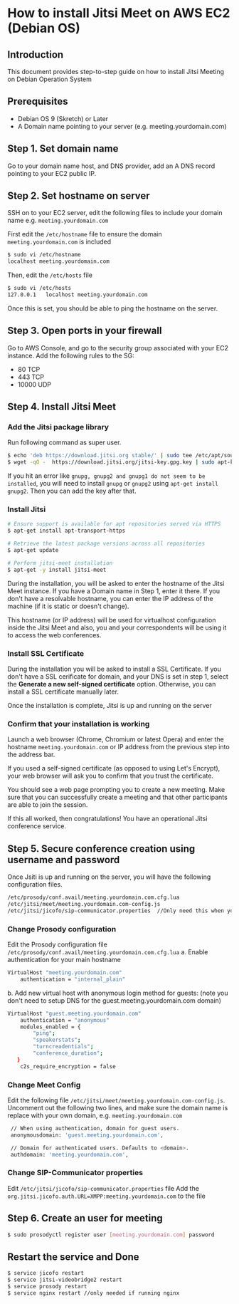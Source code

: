 # How to install Jitsi Meet on AWS EC2 (Debian OS)

## Introduction 
This document provides step-to-step guide on how to install Jitsi Meeting on Debian Operation System

## Prerequisites
- Debian OS 9 (Skretch) or Later
- A Domain name pointing to your server (e.g. meeting.yourdomain.com)

## Step 1. Set domain name
Go to your domain name host, and DNS provider, add an A DNS record pointing to your EC2 public IP.

## Step 2. Set hostname on server
SSH on to your EC2 server, edit the following files to include your domain name e.g. `meeting.yourdomain.com`

First edit the `/etc/hostname` file to ensure the domain `meeting.yourdomain.com` is included
```sh
$ sudo vi /etc/hostname
localhost meeting.yourdomain.com
```
Then, edit the `/etc/hosts` file 
```sh
$ sudo vi /etc/hosts
127.0.0.1	localhost meeting.yourdomain.com
```
Once this is set, you should be able to ping the hostname on the server.

## Step 3. Open ports in your firewall
Go to AWS Console, and go to the security group associated with your EC2 instance. Add the following rules to the SG:
- 80 TCP
- 443 TCP
- 10000 UDP

## Step 4. Install Jitsi Meet

### Add the Jitsi package library
Run following command as super user.
```sh
$ echo 'deb https://download.jitsi.org stable/' | sudo tee /etc/apt/sources.list.d/jitsi-stable.list
$ wget -qO -  https://download.jitsi.org/jitsi-key.gpg.key | sudo apt-key add -
```
If you hit an error like `gnupg, gnupg2 and gnupg1 do not seem to be installed`, you will need to install `gnupg`
 or `gnupg2` using `apt-get install gnupg2`. Then you can add the key after that.
 
### Install Jitsi
```sh
# Ensure support is available for apt repositories served via HTTPS
$ apt-get install apt-transport-https

# Retrieve the latest package versions across all repositories
$ apt-get update

# Perform jitsi-meet installation
$ apt-get -y install jitsi-meet
```

During the installation, you will be asked to enter the hostname of the Jitsi Meet instance. If you have a Domain name in Step 1, enter it there. If you don't have a resolvable hostname, you can enter the IP address of the machine (if it is static or doesn't change).

This hostname (or IP address) will be used for virtualhost configuration inside the Jitsi Meet and also, you and your correspondents will be using it to access the web conferences.

### Install SSL Certificate
During the installation you will be asked to install a SSL Certificate. If you don't have a SSL cerificate for domain, and your DNS is set in step 1, select the **Generate a new self-signed certificate** option. Otherwise, you can install a SSL certificate manually later.

Once the installation is complete, Jitsi is up and running on the server

### Confirm that your installation is working
Launch a web browser (Chrome, Chromium or latest Opera) and enter the hostname `meeting.yourdomain.com` or IP address from the previous step into the address bar.

If you used a self-signed certificate (as opposed to using Let's Encrypt), your web browser will ask you to confirm that you trust the certificate.

You should see a web page prompting you to create a new meeting. Make sure that you can successfully create a meeting and that other participants are able to join the session.

If this all worked, then congratulations! You have an operational Jitsi conference service.

## Step 5. Secure conference creation using username and password
Once Jsiti is up and running on the server, you will have the following configuration files.

```sh
/etc/prosody/conf.avail/meeting.yourdomain.com.cfg.lua
/etc/jitsi/meet/meeting.yourdomain.com-config.js
/etc/jitsi/jicofo/sip-communicator.properties  //Only need this when you have SIP gateway installed
```

### Change Prosody configuration 
Edit the Prosody configuration file `/etc/prosody/conf.avail/meeting.yourdomain.com.cfg.lua`
a. Enable authentication for your main hostname
```sh
VirtualHost "meeting.yourdomain.com"
    authentication = "internal_plain"
```
b. Add new virtual host with anonymous login method for guests: (note you don't need to setup DNS for the guest.meeting.yourdomain.com domain)
```sh
VirtualHost "guest.meeting.yourdomain.com"
    authentication = "anonymous"
    modules_enabled = {
        "ping";
        "speakerstats";
        "turncreadentials";
        "conference_duration";
   }
    c2s_require_encryption = false
```

### Change Meet Config
Edit the following file `/etc/jitsi/meet/meeting.yourdomain.com-config.js`. Uncomment out the following two lines, and make sure the domain name is replace with your own domain, e.g. `meeting.yourdomain.com`
```sh
 // When using authentication, domain for guest users.
 anonymousdomain: 'guest.meeting.yourdomain.com',

 // Domain for authenticated users. Defaults to <domain>.
 authdomain: 'meeting.yourdomain.com',
```

### Change SIP-Communicator properties
Edit  `/etc/jitsi/jicofo/sip-communicator.properties` file
Add the `org.jitsi.jicofo.auth.URL=XMPP:meeting.yourdomain.com` to the file

## Step 6. Create an user for meeting
```sh
$ sudo prosodyctl register user [meeting.yourdomain.com] password
```

## Restart the service and Done
```sh
$ service jicofo restart
$ service jitsi-videobridge2 restart
$ service prosody restart
$ service nginx restart //only needed if running nginx
```
